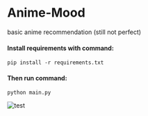 # Anime-Mood
basic anime recommendation (still not perfect)

#### Install requirements with command:
```
pip install -r requirements.txt
```
#### Then run command:
```
python main.py
```

![test](https://github.com/IsekaiCode/Anime-Mood/assets/109307799/8ecb07b1-7a1f-46e6-96c7-a05604b53dd4)

